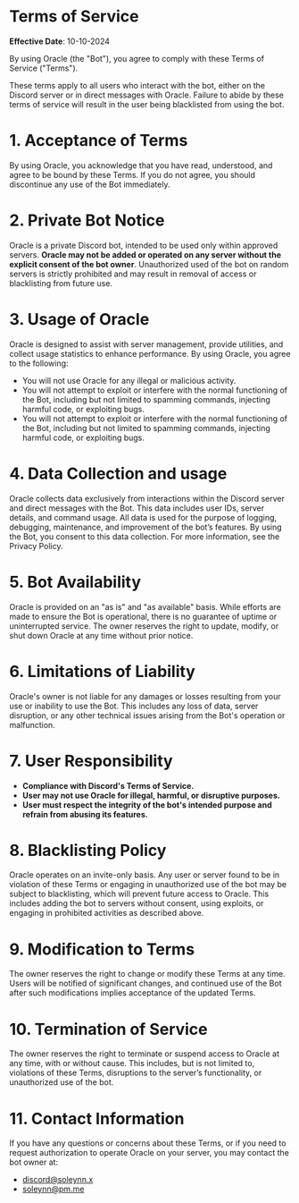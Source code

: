 # Terms of Service

**Effective Date**: 10-10-2024

By using Oracle (the "Bot"), you agree to comply with these Terms of Service ("Terms").

These terms apply to all users who interact with the bot, either on the Discord server or in direct messages with Oracle. Failure to abide by these terms of service will result in the user being blacklisted from using the bot.

# 1. Acceptance of Terms

By using Oracle, you acknowledge that you have read, understood, and agree to be bound by these Terms. If you do not agree, you should discontinue any use of the Bot immediately.

# 2. Private Bot Notice

Oracle is a private Discord bot, intended to be used only within approved servers. **Oracle may not be added or operated on any server without the explicit consent of the bot owner**. Unauthorized used of the bot on random servers is strictly prohibited and may result in removal of access or blacklisting from future use.

# 3. Usage of Oracle

Oracle is designed to assist with server management, provide utilities, and collect usage statistics to enhance performance. By using Oracle, you agree to the following:

- You will not use Oracle for any illegal or malicious activity.
- You will not attempt to exploit or interfere with the normal functioning of the Bot, including but not limited to spamming commands, injecting harmful code, or exploiting bugs.
- You will not attempt to exploit or interfere with the normal functioning of the Bot, including but not limited to spamming commands, injecting harmful code, or exploiting bugs.

# 4. Data Collection and usage

Oracle collects data exclusively from interactions within the Discord server and direct messages with the Bot. This data includes user IDs, server details, and command usage. All data is used for the purpose of logging, debugging, maintenance, and improvement of the bot’s features. By using the Bot, you consent to this data collection. For more information, see the Privacy Policy.

# 5. Bot Availability

Oracle is provided on an "as is" and "as available" basis. While efforts are made to ensure the Bot is operational, there is no guarantee of uptime or uninterrupted service. The owner reserves the right to update, modify, or shut down Oracle at any time without prior notice.

# 6. Limitations of Liability

Oracle's owner is not liable for any damages or losses resulting from your use or inability to use the Bot. This includes any loss of data, server disruption, or any other technical issues arising from the Bot's operation or malfunction.

# 7. User Responsibility

- **Compliance with Discord's Terms of Service.**
- **User may not use Oracle for illegal, harmful, or disruptive purposes.**
- **User must respect the integrity of the bot's intended purpose and refrain from abusing its features.**

# 8. Blacklisting Policy

Oracle operates on an invite-only basis. Any user or server found to be in violation of these Terms or engaging in unauthorized use of the bot may be subject to blacklisting, which will prevent future access to Oracle. This includes adding the bot to servers without consent, using exploits, or engaging in prohibited activities as described above.

# 9. Modification to Terms

The owner reserves the right to change or modify these Terms at any time. Users will be notified of significant changes, and continued use of the Bot after such modifications implies acceptance of the updated Terms.

# 10. Termination of Service

The owner reserves the right to terminate or suspend access to Oracle at any time, with or without cause. This includes, but is not limited to, violations of these Terms, disruptions to the server’s functionality, or unauthorized use of the bot.

# 11. Contact Information

If you have any questions or concerns about these Terms, or if you need to request authorization to operate Oracle on your server, you may contact the bot owner at: 

- discord@soleynn.x
- soleynn@pm.me
